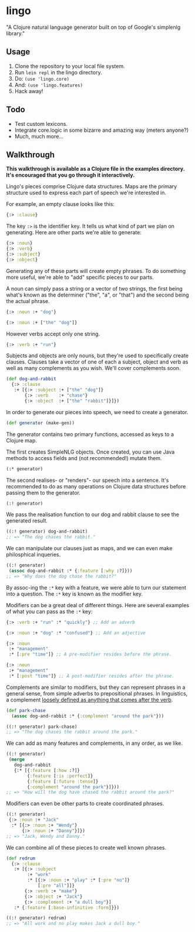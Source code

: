 # lingo

"A Clojure natural language generator built on top of Google's simplenlg library."

## Usage

1. Clone the repository to your local file system.
2. Run `lein repl` in the lingo directory.
3. Do: `(use 'lingo.core)`
4. And: `(use 'lingo.features)`
5. Hack away!

## Todo

- Test custom lexicons.
- Integrate core.logic in some bizarre and amazing way (meters anyone?)
- Much, much more...

## Walkthrough

**This walkthrough is available as a Clojure file in the examples directory. It's encouraged that you go through it interactively.**


Lingo's pieces comprise Clojure data structures. Maps are the primary structure used to express each part of speech we're interested in.

For example, an empty clause looks like this:

```clojure
{:> :clause}
```

The key `:>` is the identifier key. It tells us what kind of part we plan on generating. Here are other parts we're able to generate:

```clojure
{:> :noun}
{:> :verb}
{:> :subject}
{:> :object}
```

Generating any of these parts will create empty phrases. To do something more useful, we're able to "add" specific pieces to our parts.

A noun can simply pass a string or a vector of two strings, the first being what's known as the determiner ("the", "a", or "that") and the second being the actual phrase.

```clojure
{:> :noun :+ "dog"}
```

```clojure
{:> :noun :+ ["the" "dog"]}
```

However verbs accept only one string.

```clojure
{:> :verb :+ "run"}
```

Subjects and objects are only nouns, but they're used to specifically create clauses. Clauses take a vector of one of each a subject, object and verb as well as many complements as you wish.  We'll cover complements soon.

```clojure
(def dog-and-rabbit
  {:> :clause
   :+ [{:> :subject :+ ["the" "dog"]}
       {:> :verb    :+ "chase"}
       {:> :object  :+ ["the" "rabbit"]}]})
```

In order to generate our pieces into speech, we need to create a generator.

```clojure
(def generator (make-gen))
```

The generator contains two primary functions, accessed as keys to
a Clojure map.

The first creates SimpleNLG objects. Once created, you can use
Java methods to access fields and (not recommended!) mutate them.

```clojure
(:* generator)
```

The second realises- or "renders"- our speech into a sentence.  It's recommended to do as many operations on Clojure data structures before passing them to the generator.

```clojure
(:! generator)
```

We pass the realisation function to our dog and rabbit clause to see the generated result.

```clojure
((:! generator) dog-and-rabbit)
;; => "The dog chases the rabbit."
```

We can manipulate our clauses just as maps, and we can even make philosphical inqueries.

```clojure
((:! generator)
 (assoc dog-and-rabbit :* {:feature [:why :?]}))
;; => "Why does the dog chase the rabbit?"
```

By assoc-ing the `:*` key with a feature, we were able to turn our statement into a question. The `:*` key is known as the modifier key.

Modifiers can be a great deal of different things. Here are several examples of what you can pass as the `:*` key:

```clojure
{:> :verb :+ "run" :* "quickly"} ;; Add an adverb
```

```clojure
{:> :noun :+ "dog" :* "confused"} ;; Add an adjective
```

```clojure
{:> :noun
 :+ "management"
 :* [:pre "time"]} ;; A pre-modifier resides before the phrase.
```

```clojure
{:> :noun
 :+ "management"
 :* [:post "time"]} ;; A post-modifier resides after the phrase.
```

Complements are similar to modifiers, but they can represent phrases in a general sense, from simple adverbs to prepositional phrases. In linguistics, a complement [loosely defined as anything that comes after the verb](http://en.wikipedia.org/wiki/Complement_(linguistics)).

```clojure
(def park-chase
  (assoc dog-and-rabbit :* {:complement "around the park"}))
```

```clojure
((:! generator) park-chase)
;; => "The dog chases the rabbit around the park."
```

We can add as many features and complements, in any order, as we like.

```clojure
((:! generator)
 (merge
   dog-and-rabbit
   {:* [{:feature [:how :?]}
        {:feature [:is :perfect]}
        {:feature [:future :tense]}
        {:complement "around the park"}]}))
;; => "How will the dog have chased the rabbit around the park?"
```

Modifiers can even be other parts to create coordinated phrases.

```clojure
((:! generator)
 {:> :noun :+ "Jack"
  :* [{:> :noun :+ "Wendy"}
      {:> :noun :+ "Danny"}]})
;; => "Jack, Wendy and Danny."
```

We can combine all of these pieces to create well known phrases.

```clojure
(def redrum
  {:> :clause
   :+ [{:> :subject
        :+ "work"
        :* [{:> :noun :+ "play" :* [:pre "no"]}
            [:pre "all"]]}
       {:> :verb :+ "make"}
       {:> :object :+ "Jack"}
       {:> :complement :+ "a dull boy"}]
   :* {:feature [:base-infinitive :form]}})

((:! generator) redrum)
;; => "All work and no play makes Jack a dull boy."
```

